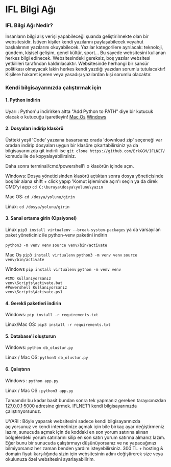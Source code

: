# IFL Bilgi Ağı

### IFL Bilgi Ağı Nedir?
İnsanların bilgi alış verişi yapabileceği şuanda geliştirilmekte olan bir websitesidir. İstiyen kişiler kendi yazılarını paylaşabilecek veyahut başkalırının yazılarını okuyabilecek. Yazılar kategorilere ayrılacak: teknoloji, gündem, kişisel gelişim, genel kültür, sport... Bu sayede websitesini kullanan herkes bilgi edinecek. Websitesindeki gereksiz, boş yazılar websitesi yetkilileri tarafından kaldırılacaktır. Websitesinde herhangi bir sansür politikası olmayacak lakin herkes kendi yazdığı yazıdan sorumlu tutulacaktır! Kişilere hakaret içeren veya yasadışı yazılardan kişi sorumlu olacaktır.

### Kendi bilgisayarınızda çalıştırmak için

#### 1. Python indirin
Uyarı : Python'u indirirken altta "Add Python to PATH" diye bir kutucuk olacak o kutucuğu işaretleyin!
[Mac Os](https://www.python.org/downloads/macos/)
[Windows](https://www.python.org/downloads/windows/)

#### 2. Dosyaları indirip klasörü
Üstteki yeşil 'Code' yazısına basarsanız orada 'download zip' seçeneği var oradan indirip dosyaları uygun bir klasöre çıkartabilirsiniz ya da bilgisayarınızda git indirili ise
`git clone https://github.com/BrkGGM/IFLNET/`
komudu ile de kopyalayabilirsiniz.

Daha sonra terminal/cmd/powershell'i o klasörün içinde açın.

Windows:
Dosya yöneticisinden klasörü açtıktan sonra dosya yöneticisinde boş bir alana shift + click yapıp 'Komut işleminde açın'ı seçin ya da direk CMD'yi açıp 
`cd C:\buraya\dosya\yolunu\yazın`

Mac OS:
`cd /dosya/yolunu/girin`

Linux:
`cd /dosya/yolunu/girin`

#### 3. Sanal ortama girin (Opsiyonel)
Linux
`pip3 install virtualenv --break-system-packages`
ya da varsayılan paket yöneticiniz ile python-venv paketini indirin

`python3 -m venv venv`
`source venv/bin/activate`

Mac Os 
`pip3 install virtualenv`
`python3 -m venv venv`
`source venv/bin/activate`

Windows
`pip install virtualenv`
`python -m venv venv`

``` console 
#CMD Kullanıyorsanız
venv\Scripts\activate.bat
#Powershell Kullanıyorsanız
venv\Scripts\Activate.ps1
```
#### 4. Gerekli paketleri indirin
Windows:
`pip install -r requirements.txt`

Linux/Mac OS: 
`pip3 install -r requirements.txt`

#### 5. Database'i oluşturun

Windows:
`python db_olustur.py`

Linux / Mac OS:
`python3 db_olustur.py`

#### 6. Çalıştırın

Windows :
`python app.py`

Linux / Mac OS :
`python3 app.py`

Tamamdır bu kadar basit bundan sonra tek yapmanız gereken tarayıcınızdan [127.0.0.1:5000](127.0.0.1:5000) adresine girmek. IFLNET'i kendi bilgisayarınızda çalıştırıyorsunuz.

UYARI : Böyle yaparak websitesini sadece kendi bilgisayarınızda açıyorsunuz ve kendi internetinize açmak için bile birkaç ayar değiştirmeniz lazım, sunucuda açmak için de koddaki en son yorum satırına alınan bölgelerdeki yorum satırlarını silip en son satırı yorum satırına almanız lazım. Eğer bunu bir sunucuda çalıştırmayı düşünüyorsanız ve ne yapacağınızı bilmiyorsanız her zaman benden yardım isteyebilirsiniz. 300 TL + hosting & domain fiyatı karşılığında sizin için websitesinin adını değiştirerek size veya okulunuza özel websitesini ayarlayabilirim.
